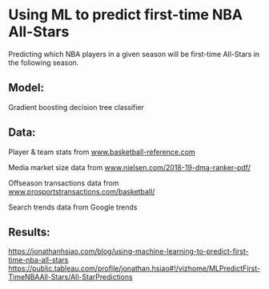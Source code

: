 # Using ML to predict first-time NBA All-Stars

Predicting which NBA players in a given season will be first-time All-Stars in the following season.




## Model:
Gradient boosting decision tree classifier




## Data:
Player & team stats from www.basketball-reference.com

Media market size data from www.nielsen.com/2018-19-dma-ranker-pdf/

Offseason transactions data from www.prosportstransactions.com/basketball/

Search trends data from Google trends




## Results:
https://jonathanhsiao.com/blog/using-machine-learning-to-predict-first-time-nba-all-stars
https://public.tableau.com/profile/jonathan.hsiao#!/vizhome/MLPredictFirst-TimeNBAAll-Stars/All-StarPredictions

